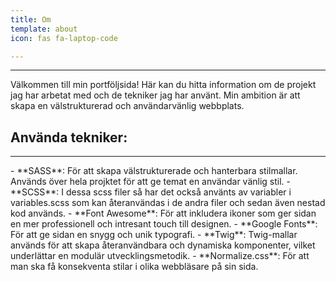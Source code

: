 ```yaml
---
title: Om
template: about
icon: fas fa-laptop-code

---
```

<hr>
Välkommen till min portföljsida! Här kan du hitta information om de projekt jag har arbetat med och de tekniker jag har använt. Min ambition är att skapa en välstrukturerad och användarvänlig webbplats.

## Använda tekniker:
<hr>
- **SASS**: För att skapa välstrukturerade och hanterbara stilmallar. Används över hela projktet för att ge temat en användar vänlig stil. 
- **SCSS**: I dessa scss filer så har det också använts av variabler i variables.scss som kan återanvändas i de andra filer och sedan även nestad kod används. 
- **Font Awesome**: För att inkludera ikoner som ger sidan en mer professionell och intresant touch till designen.
- **Google Fonts**: För att ge sidan en snygg och unik typografi.
- **Twig**: Twig-mallar används för att skapa återanvändbara och dynamiska komponenter, vilket underlättar en modulär utvecklingsmetodik.
- **Normalize.css**: För att man ska få konsekventa stilar i olika webbläsare på sin sida.